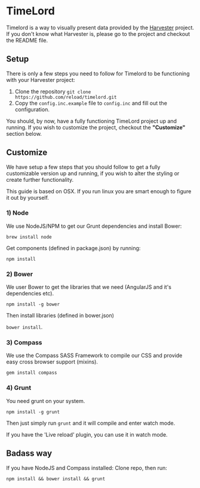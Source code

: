 # TimeLord
Timelord is a way to visually present data provided by the [Harvester](https://github.com/reload/harvester "Harvester") project. If you don't know what Harvester is, please go to the project and checkout the README file.

## Setup
There is only a few steps you need to follow for Timelord to be functioning with your Harvester project:

1. Clone the repository `git clone https://github.com/reload/timelord.git`
2. Copy the `config.inc.example` file to `config.inc` and fill out the configuration.

You should, by now, have a fully functioning TimeLord project up and running. If you wish to customize the project, checkout the **"Customize"** section below.

## Customize

We have setup a few steps that you should follow to get a fully customizable version up and running, if you wish to alter the styling or create further functionality.

This guide is based on OSX. If you run linux you are smart enough to figure it out by yourself.


### 1) Node

We use NodeJS/NPM to get our Grunt dependencies and install Bower:

`brew install node `

Get components (defined in package.json) by running:

` npm install `

### 2) Bower

We user Bower to get the libraries that we need (AngularJS and it's dependencies etc).

`npm install -g bower `

Then install libraries (defined in bower.json)

`bower install`.

### 3) Compass
We use the Compass SASS Framework to compile our CSS and provide easy cross browser support (mixins).

`gem install compass `

### 4) Grunt

You need grunt on your system.

`npm install -g grunt `

Then just simply run `grunt` and it will compile and enter watch mode.

If you have the 'Live reload' plugin, you can use it in watch mode.

## Badass way

If you have NodeJS and Compass installed: Clone repo, then run:

`npm install && bower install && grunt`
